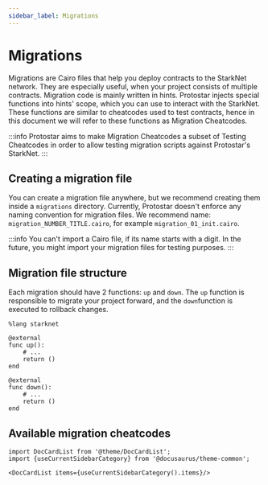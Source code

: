 ```yaml
---
sidebar_label: Migrations
---
```


# Migrations

Migrations are Cairo files that help you deploy contracts to the StarkNet network. They are especially useful, when your project consists of multiple contracts. Migration code is mainly written in hints. Protostar injects special functions into hints' scope, which you can use to interact with the StarkNet. These functions are similar to cheatcodes used to test contracts, hence in this document we will refer to these functions as Migration Cheatcodes.

:::info
Protostar aims to make Migration Cheatcodes a subset of Testing Cheatcodes in order to allow testing migration scripts against Protostar's StarkNet. 
:::

## Creating a migration file
You can create a migration file anywhere, but we recommend creating them inside a `migrations` directory. Currently, Protostar doesn't enforce any naming convention for migration files. We recommend name: `migration_NUMBER_TITLE.cairo`, for example `migration_01_init.cairo`.

:::info
You can't import a Cairo file, if its name starts with a digit. In the future, you might import your migration files for testing purposes.
:::

## Migration file structure
Each migration should have 2 functions: `up` and `down`. The `up` function is responsible to migrate your project forward,  and the `down`function is executed to rollback changes.

```cairo title="'up' and 'down' functions must be decorated with '@external' decorator"
%lang starknet

@external
func up():
    # ...
    return ()
end

@external
func down():
    # ...
    return ()
end

``` 



## Available migration cheatcodes
```mdx-code-block
import DocCardList from '@theme/DocCardList';
import {useCurrentSidebarCategory} from '@docusaurus/theme-common';

<DocCardList items={useCurrentSidebarCategory().items}/>
```

